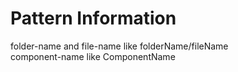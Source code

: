 # Pattern Information
folder-name and file-name like folderName/fileName      
component-name like ComponentName

